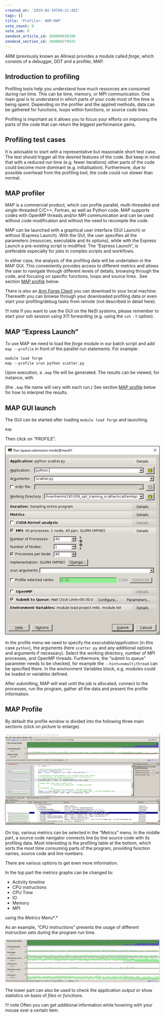 ```yaml
---
created_at: '2019-04-30T00:21:48Z'
tags: []
title: 'Profiler: ARM MAP'
vote_count: 0
vote_sum: 0
zendesk_article_id: 360000930396
zendesk_section_id: 360000278935
---
```


ARM (previously known as Allinea) provides a module called *forge*,
which consists of a debugger, DDT and a profiler, MAP.

## Introduction to profiling

Profiling tools help you understand how much resources are consumed
during run time. This can be time, memory, or MPI communication. One
main goal is to understand in which parts of your code most of the time is
being spent. Depending on the profiler and the applied methods, data can
be gathered for functions, loops within functions, or source
code lines. 

Profiling is important as it allows you to focus your efforts on improving 
the parts of the code that can return the biggest performance gains.

## Profiling test cases

It is advisable to start with a representative but reasonable short test case. The test
should trigger all the desired features of the code. But keep in mind
that with a reduced run time (e.g. fewer iterations) other parts of the
code could become more dominant (e.g. initialisation).
Furthermore, due to possible overhead from the profiling tool, the code
could run slower than normal.

## MAP profiler

MAP is a commercial product, which can profile parallel, multi-threaded
and single-threaded C/C++, Fortran, as well as Python code. MAP supports
codes with OpenMP threads and/or MPI communication and can be used
without code modification and without the need to recompile the code.

MAP can be launched with a graphical user interface (GUI Launch) or
without (Express Launch). With the GUI, the user specifies all the
parameters (resources, executable and its options), while with the Express Launch a pre-existing script is
modified. The “Express Launch”, is preferable especially for jobs in
complex scripts and workflows.

In either case, the analysis of the profiling data will be undertaken in
the MAP GUI. This conveniently provides access to different metrics and
allows the user to navigate through different levels of details,
browsing through the code, and focusing on specific functions, loops and
source lines.  See section [MAP profile](#map-profile) below.

There is also an [Arm Forge Client](https://developer.arm.com/tools-and-software/server-and-hpc/arm-architecture-tools/downloads/download-arm-forge)
you can download to your local machine. Therewith you can browse through
your downloaded profiling data or even start your profiling/debug tasks
from remote (not described in detail here).

!!! note
    If you want to use the GUI on the NeSI systems, please
    remember to start your ssh session using X11 forwarding (e.g. using the `ssh -Y` option).

## MAP “Express Launch”

To use MAP we need to load the *forge* module in our batch script and
add `map --profile` in front of the parallel run statements. For
example:
```
module load forge
map --profile srun python scatter.py
```

Upon execution, a `.map` file will be generated. The results can be
viewed, for instance, with

(the `.map` file name will vary with each run.) See section [MAP profile](#map-profile) below for how to interpret the results.

## MAP GUI launch

The GUI can be started after loading `module load forge` and launching

```sh
map
```
Then click on “PROFILE”.

![MAP\_profile\_python.PNG](../../assets/images/Profiler-ARM_MAP.png)

In the profile menu we need to specify the *executable/application* (in
this case `python`), the arguments (here `scatter.py` and any additional
options and arguments if necessary). Select the working directory,
number of MPI processes, and OpenMP threads. Furthermore, the “submit to
queue” parameter needs to be checked, for example the
`--hint=nomultithread` can be specified there. In the environment
Variables block, e.g. modules could be loaded or variables defined.

After *submit*ting, MAP will wait until the job is allocated, connect to
the processes, run the program, gather all the data and present the
profile information.

## MAP Profile

By default the profile window is divided into the following three main
sections (click on picture to enlarge).

![example-map-scatter](../../assets/images/Profiler-ARM_MAP_0.png)

On top, various metrics can be selected in the “Metrics” menu. In the
middle part, a source code navigator connects line by line source code
with its profiling data. Most interesting is the profiling table at the
bottom, which sorts the most time consuming parts of the program,
providing function names, source code and line numbers.

There are various options to get even more information.

In the top part the metrics graphs can be changed to:

- Activity timeline
- CPU instructions
- CPU Time
- IO
- Memory
- MPI

using the *Metrics* Menu*.*

As an example, “CPU instructions” presents the usage of different
instruction sets during the program run time.

[![example-map-scatter\_CPU](../../assets/images/Profiler-ARM_MAP_1.png)](https://nesi.github.io/perf-training/python-scatter/images/ARM_MAP_scatter_mpi_CPU.png)

The lower part can also be used to check the *application output* or
show statistics on basis of *files* or *functions*.

!!! note
    Often you can get additional information while hovering with
    your mouse over a certain item.
